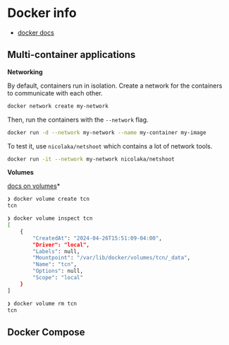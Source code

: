 # Docker info

- [docker docs](https://docs.docker.com)

## Multi-container applications

**Networking**

By default, containers run in isolation. Create a network for the containers to communicate with each other. 

```bash
docker network create my-network
```

Then, run the containers with the `--network` flag.

```bash
docker run -d --network my-network --name my-container my-image
```

To test it, use `nicolaka/netshoot` which contains a lot of network tools.

```bash
docker run -it --network my-network nicolaka/netshoot
```

**Volumes**

[docs on volumes](https://docs.docker.com/storage/volumes/)*

```bash
❯ docker volume create tcn
tcn

❯ docker volume inspect tcn
[
    {
        "CreatedAt": "2024-04-26T15:51:09-04:00",
        "Driver": "local",
        "Labels": null,
        "Mountpoint": "/var/lib/docker/volumes/tcn/_data",
        "Name": "tcn",
        "Options": null,
        "Scope": "local"
    }
]

❯ docker volume rm tcn
tcn
```

## Docker Compose

